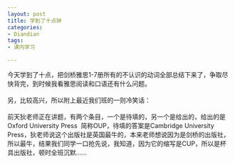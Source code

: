 ```yaml
---
layout: post
title: 学到了十点钟
categories:
- Diandian
tags:
- 课内学习

---
```

今天学到了十点，把剑桥雅思1-7册所有的不认识的动词全部总结下来了，争取尽快背完，到时候我看雅思阅读和口语还有什么问题。
<br />
<br />另，比较高兴，所以附上最近我们班的一则冷笑话：
<br />
<br />前天狄老师正在讲题，有两个条目，一个是待填的，另一个是给出的，给出的是Oxford University Press&nbsp; 简称OUP，待填的答案是Cambridge University Press，狄老师说这个出版社是英国最牛的，本来老师想说因为是剑桥的出版社，所以最牛，结果我们同学一口抢先说，我知道，因为它的缩写是CUP，所以是杯具出版社，顿时全班沉默……